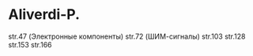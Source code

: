 # Aliverdi-P.
str.47 (Электронные компоненты)
str.72 (ШИМ-сигналы)
str.103
str.128
str.153
str.166



